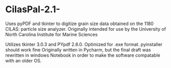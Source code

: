 # CilasPal-2.1-
Uses pyPDF and tkinter to digitize grain size data obtained on the 1180 CILAS: particle size analyzer. Originally intended for use by the University of North Carolina Institute for Marine Sciences

Utilizes tkinter 3.0.3 and PYpdf 2.6.0.
Optimized for .exe format. pyinstaller should work fine
Originally written in Pycharm, but the final draft was rewritten in windows Notebook in order to make the software compatable with an older OS.
